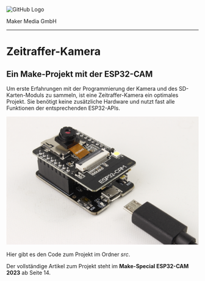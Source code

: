 ![GitHub Logo](http://www.heise.de/make/icons/make_logo.png)

Maker Media GmbH

***

# Zeitraffer-Kamera

## Ein Make-Projekt mit der ESP32-CAM

Um erste Erfahrungen mit der Programmierung der Kamera und des SD-Karten-Moduls zu sammeln, ist eine Zeitraffer-Kamera ein optimales Projekt. Sie benötigt keine zusätzliche Hardware und nutzt fast alle Funktionen der entsprechenden ESP32-APIs.

![Aufmacherbild aus dem Heft](./doc/esp32c.jpg)

Hier gibt es den Code zum Projekt im Ordner _src_.

Der vollständige Artikel zum Projekt steht im **Make-Special ESP32-CAM 2023** ab Seite 14.